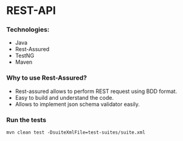 
# REST-API 

### Technologies:
 - Java
 - Rest-Assured
 - TestNG
 - Maven
 

### Why to use Rest-Assured?
  - Rest-assured allows to perform REST request using BDD format.
  - Easy to build and understand the code.
  - Allows to implement json schema validator easily.

  
### Run the tests

```
mvn clean test -DsuiteXmlFile=test-suites/suite.xml
```
